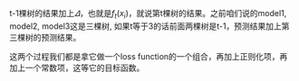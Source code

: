 t-1棵树的结果加上$\varDelta$，也就是$f_t(x_i)$，就说第t棵树的结果。之前咱们说的model1, model2, model3这是三棵树, 如果t等于3的话前面两棵树是t-1，预测结果加上第三棵树的预测结果。

这两个过程我们都是拿它做一个loss function的一个组合，再加上正则化项，再加上一个常数项，这等它的目标函数。